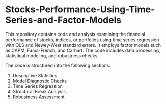 # Stocks-Performance-Using-Time-Series-and-Factor-Models

This repository contains code and analysis examining the financial performance of stocks, indices, or portfolios using time series regression with OLS and Newey-West standard errors. It employs factor models such as CAPM, Fama-French, and Carhart. The code includes data processing, statistical modeling, and robustness checks.

The code is structured into the following sections:

1. Descriptive Statistics
2. Model Diagnostic Checks
3. Time Series Regression
4. Structural Break Analysis
5. Robustness Assessment

